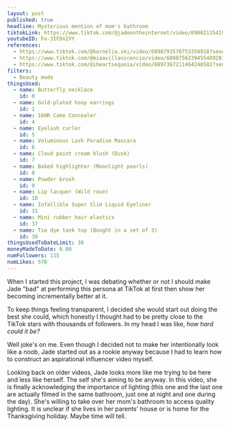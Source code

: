 ```yaml
---
layout: post
published: true
headline: Mysterious mention of mom's bathroom
tiktokLink: https://www.tiktok.com/@jadeontheinternet/video/6900211541975633157?sender_device=pc&sender_web_id=6891999718790268421&is_from_webapp=1
youtubeID: Fo-3IFDn2YY
references:
  - https://www.tiktok.com/@kornelia.ski/video/6898793570753350918?sender_device=pc&sender_web_id=6891999718790268421&is_from_webapp=1
  - https://www.tiktok.com/@miaavillavicencio/video/6898756239455489281?sender_device=pc&sender_web_id=6891999718790268421&is_from_webapp=1
  - https://www.tiktok.com/@iheartsequoia/video/6897367211464248582?sender_device=pc&sender_web_id=6891999718790268421&is_from_webapp=1
filters:
  - Beauty mode
thingsUsed:
  - name: Butterfly necklace
    id: 0
  - name: Gold-plated hoop earrings
    id: 1
  - name: 16HR Camo Concealer
    id: 4
  - name: Eyelash curler
    id: 5
  - name: Voluminous Lash Paradise Mascara
    id: 6
  - name: Cloud paint cream blush (Dusk)
    id: 7
  - name: Baked highlighter (Moonlight pearls)
    id: 8
  - name: Powder brush
    id: 9
  - name: Lip lacquer (Wild rose)
    id: 10
  - name: Infallible Super Slim Liquid Eyeliner
    id: 31
  - name: Mini rubber hair elastics
    id: 37
  - name: Tie dye tank top (Bought in a set of 3)
    id: 38
thingsUsedToDateLimit: 39
moneyMadeToDate: 0.00
numFollowers: 115
numLikes: 570
---
```


When I started this project, I was debating whether or not I should make Jade "bad" at performing this persona at TikTok at first then show her becoming incrementally better at it.

To keep things feeling transparent, I decided she would start out doing the best she could, which honestly I thought had to be pretty close to the TikTok stars with thousands of followers. In my head I was like, _how hard could it be?_

Well joke's on me. Even though I decided not to make her intentionally look like a noob, Jade started out as a rookie anyway because I had to learn how to construct an aspirational influencer video myself.

Looking back on older videos, Jade looks more like me trying to be here and less like herself. The self she's aiming to be anyway. In this video, she is finally acknowledging the importance of lighting (this one and the last one are actually filmed in the same bathroom, just one at night and one during the day). She's willing to take over her mom's bathroom to access quality lighting. It is unclear if she lives in her parents' house or is home for the Thanksgiving holiday. Maybe time will tell.
